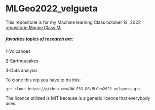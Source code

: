# MLGeo2022_velgueta
 This repositorie is for my Machine learning Class october 12, 2022 \
 [repositorie Marine Class Ml](https://github.com/UW-ESS-DS/MLGeo-Autumn22)
 ##### favorites topics of research are:
 
 1-Volcanoes
 
 2-Earthqueakes
 
 3-Data analysis
 
 


 To clone this rep you have to do this:
 ~~~
 git clone https://github.com/UW-ESS-DS/MLGeo2022_velgueta.git
 ~~~
 The licence utilized is MIT because is a generic licence that everybody uses.

